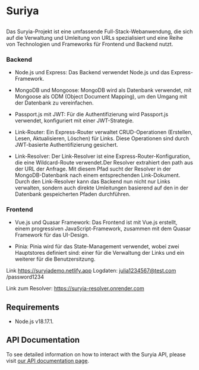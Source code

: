 # Suriya
## 

Das Suryia-Projekt ist eine umfassende Full-Stack-Webanwendung, die sich auf die Verwaltung und Umleitung von URLs spezialisiert und eine Reihe von Technologien und Frameworks für Frontend und Backend nutzt. 

### Backend

- Node.js und Express: Das Backend verwendet Node.js und das Express-Framework.

- MongoDB und Mongoose: MongoDB wird als Datenbank verwendet, mit Mongoose als ODM (Object Document Mapping), um den Umgang mit der Datenbank zu vereinfachen.

- Passport.js mit JWT: Für die Authentifizierung wird Passport.js verwendet, konfiguriert mit einer JWT-Strategie.

- Link-Router: Ein Express-Router verwaltet CRUD-Operationen (Erstellen, Lesen, Aktualisieren, Löschen) für Links. Diese Operationen sind durch JWT-basierte Authentifizierung gesichert.

- Link-Resolver: Der Link-Resolver ist eine Express-Router-Konfiguration, die eine Wildcard-Route verwendet.Der Resolver extrahiert den path aus der URL der 
                 Anfrage. Mit diesem Pfad sucht der Resolver in der MongoDB-Datenbank nach einem entsprechenden Link-Dokument. Durch den Link-Resolver kann das Backend nun nicht nur 
                 Links verwalten, sondern auch direkte Umleitungen basierend auf den in der Datenbank gespeicherten Pfaden durchführen.

### Frontend

- Vue.js und Quasar Framework: Das Frontend ist mit Vue.js erstellt, einem progressiven JavaScript-Framework, zusammen mit dem Quasar Framework für das UI-Design.

- Pinia: Pinia wird für das State-Management verwendet, wobei zwei Hauptstores definiert sind: einer für die Verwaltung der Links und ein weiterer für die Benutzersitzung.

Link 
https://suryiademo.netlify.app
Logdaten: julia1234567@test.com /password1234

Link zum Resolver:
https://suryia-resolver.onrender.com

## Requirements

- Node.js v18.17.1.

## API Documentation
To see detailed information on how to interact with the Suryia API, please visit [our API documentation page](https://documenter.getpostman.com/view/29432245/2s9Y5bPg9U).
